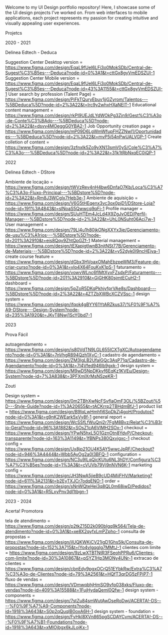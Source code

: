 <link rel="stylesheet" type="text/css" href="styles.css">

<p class="description">Welcome to my UI Design portfolio repository! Here, I showcase some of the UI design projects I've worked on. From web interfaces to mobile applications, 
each project represents my passion for creating intuitive and visually appealing user experiences.</p>

Projetcs

2020 - 2021

Delinea Edtech - Deduca

Suggestion Center Desktop version = https://www.figma.com/design/EqaL9fUeI6LFi3o0MokSDb/Central-de-Sugest%C3%B5es---Deduca?node-id=0%3A1&t=cttGx8gyVmEDSZUI-1
Suggestion Center Mobile version = https://www.figma.com/design/EqaL9fUeI6LFi3o0MokSDb/Central-de-Sugest%C3%B5es---Deduca?node-id=43%3A1155&t=cttGx8gyVmEDSZUI-1
User search by profession (Talent Page) = https://www.figma.com/design/PiFkTQuryEbuv1jjGZyrom/Talentos---%5BDeduca%5D?node-id=2%3A22&t=Irc9y2whxHXaNElT-1
Educational content management = https://www.figma.com/design/rkPI9UEJdLYdWOkPg3Zjn9/Gest%C3%A3o-de-Conte%C3%BAdo---%5BDeduca%5D?node-id=2%3A22&t=dsvv4MOeggG0YBA2-1
Job Opportunity creation page = https://www.figma.com/design/mP09D6LgWmWfupFHZZNwl1/Oportunidades---%5BDeduca%5D?node-id=2%3A22&t=mvP5j54nPwUALVGP-1
Create colletion of content = https://www.figma.com/design/3zfnxlk5Zo9yXN13smV0yS/Cole%C3%A7%C3%A3o---%5BDeduca%5D?node-id=2%3A22&t=31k1tRbNxqEC0iQP-1

2022

Delinea Edtech - DStore

Ambiente de locação = https://www.figma.com/design/tWVzRev4nH4bw6DnfaO7Kb/Loca%C3%A7%C3%A3o-Fluxo-Principal---%5BDstore%5D?node-id=2%3A22&t=Rm8J3WCglx7Heb3e-1
Ambiente de aquisição = https://www.figma.com/design/V6G5tHEqenx3vc3ox0pjD1/DStore-Loja?node-id=191%3A4843&t=slNoaS5Qwwcq9qFi-1
Profile manager = https://www.figma.com/design/SUuHTEm4JcLd4X9ZgJvOED/Perfil-Manager---%5BDstore%5D?node-id=2%3A22&t=UhL0NSuht06Aci7w-1
User management = https://www.figma.com/design/79Ll4u1h80jkONgXXYx3je/Gerenciamento-de-usu%C3%A1rios---%5BDstore%5D?node-id=201%3A2910&t=eis8Qqy9ZhtQpGZf-1
Material management = https://www.figma.com/design/tEXapjgtlwnB3njtNSt77B/Gerenciamento-de-Materiais---%5BDstore%5D?node-id=2%3A22&t=y52dyk0I9ncHEjya-1
create course feature = https://www.figma.com/design/dGbx3HVoaxOMahEbzpeWM3/Feature-de-criar-curso?node-id=0%3A1&t=vIo4X64FouKxK1pS-1
faturamento = https://www.figma.com/design/vowvWLnc6fIMtXyxFZsdxP/Faturamento---%5BDstore%5D?node-id=201%3A2910&t=GjGHK80sjmtECuH2-1
dashboard = https://www.figma.com/design/5pZoR5DKqPkhjyfprVAe8s/Dashboard---%5BDstore%5D?node-id=2%3A22&t=4ZTZbXWBcXCZVSsc-1
design system = https://www.figma.com/design/ifqok4gBYY61YtARZkus37/%F0%9F%A7%A9-DStore---Design-System?node-id=235%3A1920&t=JKvT8Nwj1ScY0bd7-1

2023

Prova Fácil

autoagendamento = https://www.figma.com/design/is80VdTN9LGL655ICXTgXC/Autoagendamento?node-id=0%3A1&t=7nVhgR894Qzh1XyC-1
cadastro de agendamento = https://www.figma.com/design/ZM3IgLB2UfalGQc3AsP71q/Cadastro-de-Agendamento?node-id=0%3A1&t=7l4Vfed946lb9gxk-1
design system = https://www.figma.com/design/M9wD5NpDKkvf6EqKz1KVEu/Design-System?node-id=7%3A838&t=3PFXmlXrMsNSzeKR-1

Zouti

Design system = https://www.figma.com/design/0m2TBhXwNcFSvflaOmF3OL/%5BZouti%5D---Style-Guide?node-id=1%3A20655&t=tACKrrp2TBHdmBfJ-1
product list = https://www.figma.com/design/B9IqLwHmhfi6SpDkZj4goH/Produtos?node-id=0%3A1&t=g9nK2WEark5xVy8f-1
general report = https://www.figma.com/design/WcSSfLfWuQnj2r7FgM8Bvz/Relat%C3%B3rio-Geral?node-id=96%3A1882&t=SOsZ1cA6VIMH2SOx-1
checkout = https://www.figma.com/design/YPwN5hxL5O1GznOtn8YdvP/Checkout-transparente?node-id=163%3A1149&t=1fBNPs380Qxvjgxc-1
checkout config = https://www.figma.com/design/Ux8jp21OU4K5AY5wwcJpRF/Checkout?node-id=946%3A4444&t=Wbb5AyOg2a0l3BFQ-1
configuration = https://www.figma.com/design/NC3u9ILqQicKUtu6NL3hDY/Configura%C3%A7%C3%B5es?node-id=1%3A3&t=cVUVb79Vj9nNVN6K-1
marketing config = https://www.figma.com/design/JH3NwA5jieB9cUD4MiiFHV/Marketing?node-id=611%3A2131&t=b2EyTXJCr7odqENO-1
order = https://www.figma.com/design/sNnWQteHei3q8QL0m68iwD/Pedidos?node-id=0%3A1&t=R5LxyPnv3dI1tbgn-1

2023 - 2024

Acerta! Promotora

tela de atendimento = https://www.figma.com/design/p2tkZ15D2k090bIgq9k564/Tela-de-atendimento?node-id=0%3A1&t=xe8X2qyfxLmPZpho-1
consulta de propostas = https://www.figma.com/design/ilUQKWKiCV21igD1Ghs5lk/Consulta-de-propostas?node-id=152%3A715&t=lYo4vlgqgIg7MMtJ-1
clientes com limite = https://www.figma.com/design/9zLwXTBTNtR3FSeohPPRu6/Clientes-com-limite?node-id=30%3A10867&t=pSYZ1Hp3MONy4UNr-1
extracao de clientes = https://www.figma.com/design/cbnEdy9pgxOCrQ51EYbkRw/Extra%C3%A7%C3%A3o-de-Clientes?node-id=79%3A2561&t=HQfT3qrDG5zFPiP7-1
fluxo de vendas = https://www.figma.com/design/VDmwqbhjHmSO9vfp038xks/Fluxo-de-vendas?node-id=409%3A15588&t=1FujHydaQeml0Qfw-1
design system - components = https://www.figma.com/design/7stZu84smWutAwDseRoDwj/ACERTA!-DS----%F0%9F%A7%A9-Components?node-id=1918%3A643&t=S0p2qQuqIB0oxA6H-1
design system - foundation = https://www.figma.com/design/FvHkI8XVn865pgSCDAYCvm/ACERTA!-DS---%F0%9F%A7%B1-Foundations?node-id=1918%3A643&t=xMIOjbgx6kJLojKx-1




